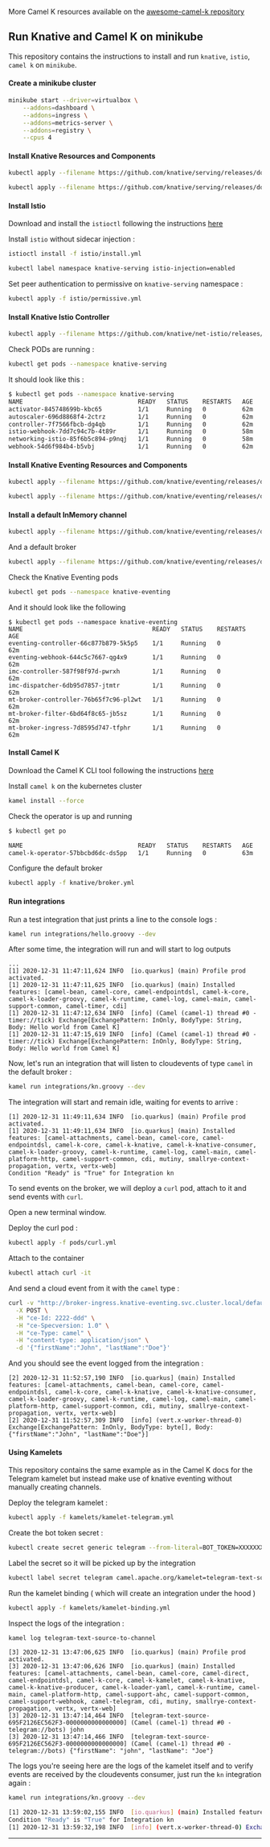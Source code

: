 More Camel K resources available on the [awesome-camel-k repository](https://github.com/ikwattro/awesome-camel-k)

## Run Knative and Camel K on minikube

This repository contains the instructions to install and run `knative`, `istio`, `camel k` on `minikube`.

#### Create a minikube cluster

```bash
minikube start --driver=virtualbox \
    --addons=dashboard \
    --addons=ingress \
    --addons=metrics-server \
    --addons=registry \
    --cpus 4
```

#### Install Knative Resources and Components

```bash
kubectl apply --filename https://github.com/knative/serving/releases/download/v0.19.0/serving-crds.yaml

kubectl apply --filename https://github.com/knative/serving/releases/download/v0.19.0/serving-core.yaml
```

#### Install Istio

Download and install the `istioctl` following the instructions [here](https://istio.io/latest/docs/setup/getting-started/#download)

Install `istio` without sidecar injection : 

```bash
istioctl install -f istio/install.yml
```

```bash
kubectl label namespace knative-serving istio-injection=enabled
```

Set peer authentication to permissive on `knative-serving` namespace : 

```bash
kubectl apply -f istio/permissive.yml
```

#### Install Knative Istio Controller

```bash
kubectl apply --filename https://github.com/knative/net-istio/releases/download/v0.19.0/release.yaml
```

Check PODs are running : 

```bash
kubectl get pods --namespace knative-serving
```

It should look like this : 

```bash
$ kubectl get pods --namespace knative-serving
NAME                                READY   STATUS    RESTARTS   AGE
activator-845748699b-kbc65          1/1     Running   0          62m
autoscaler-696d8868f4-2ctrz         1/1     Running   0          62m
controller-7f7566fbcb-dg4qb         1/1     Running   0          62m
istio-webhook-7dd7c94c7b-4t89r      1/1     Running   0          58m
networking-istio-85f6b5c894-p9nqj   1/1     Running   0          58m
webhook-54d6f984b4-b5vbj            1/1     Running   0          62m
```

#### Install Knative Eventing Resources and Components

```bash
kubectl apply --filename https://github.com/knative/eventing/releases/download/v0.19.0/eventing-crds.yaml

kubectl apply --filename https://github.com/knative/eventing/releases/download/v0.19.0/eventing-core.yaml
```

#### Install a default InMemory channel

```bash
kubectl apply --filename https://github.com/knative/eventing/releases/download/v0.19.0/in-memory-channel.yaml
```

And a default broker 

```bash
kubectl apply --filename https://github.com/knative/eventing/releases/download/v0.19.0/mt-channel-broker.yaml
```

Check the Knative Eventing pods

```bash
kubectl get pods --namespace knative-eventing
```

And it should look like the following 

```
$ kubectl get pods --namespace knative-eventing
NAME                                    READY   STATUS    RESTARTS   AGE
eventing-controller-66c877b879-5k5p5    1/1     Running   0          62m
eventing-webhook-644c5c7667-qg4x9       1/1     Running   0          62m
imc-controller-587f98f97d-pwrxh         1/1     Running   0          62m
imc-dispatcher-6db95d7857-jtmtr         1/1     Running   0          62m
mt-broker-controller-76b65f7c96-pl2wt   1/1     Running   0          62m
mt-broker-filter-6bd64f8c65-jb5sz       1/1     Running   0          62m
mt-broker-ingress-7d8595d747-tfphr      1/1     Running   0          62m
```

#### Install Camel K

Download the Camel K CLI tool following the instructions [here](https://camel.apache.org/camel-k/latest/installation/installation.html#procedure)

Install `camel k` on the kubernetes cluster

```bash
kamel install --force
```

Check the operator is up and running 

```bash
$ kubectl get po

NAME                                READY   STATUS    RESTARTS   AGE
camel-k-operator-57bbcbd6dc-ds5pp   1/1     Running   0          63m

```

Configure the default broker 

```bash
kubectl apply -f knative/broker.yml
```

#### Run integrations

Run a test integration that just prints a line to the console logs :

```bash
kamel run integrations/hello.groovy --dev
```

After some time, the integration will run and will start to log outputs

```log
...
[1] 2020-12-31 11:47:11,624 INFO  [io.quarkus] (main) Profile prod activated.
[1] 2020-12-31 11:47:11,625 INFO  [io.quarkus] (main) Installed features: [camel-bean, camel-core, camel-endpointdsl, camel-k-core, camel-k-loader-groovy, camel-k-runtime, camel-log, camel-main, camel-support-common, camel-timer, cdi]
[1] 2020-12-31 11:47:12,634 INFO  [info] (Camel (camel-1) thread #0 - timer://tick) Exchange[ExchangePattern: InOnly, BodyType: String, Body: Hello world from Camel K]
[1] 2020-12-31 11:47:15,619 INFO  [info] (Camel (camel-1) thread #0 - timer://tick) Exchange[ExchangePattern: InOnly, BodyType: String, Body: Hello world from Camel K]
```

Now, let's run an integration that will listen to cloudevents of type `camel` in the default broker : 


```bash
kamel run integrations/kn.groovy --dev
```

The integration will start and remain idle, waiting for events to arrive : 

```log
[1] 2020-12-31 11:49:11,634 INFO  [io.quarkus] (main) Profile prod activated.
[1] 2020-12-31 11:49:11,634 INFO  [io.quarkus] (main) Installed features: [camel-attachments, camel-bean, camel-core, camel-endpointdsl, camel-k-core, camel-k-knative, camel-k-knative-consumer, camel-k-loader-groovy, camel-k-runtime, camel-log, camel-main, camel-platform-http, camel-support-common, cdi, mutiny, smallrye-context-propagation, vertx, vertx-web]
Condition "Ready" is "True" for Integration kn
```

To send events on the broker, we will deploy a `curl` pod, attach to it and send events with `curl`.

Open a new terminal window.

Deploy the curl pod : 

```bash
kubectl apply -f pods/curl.yml
```

Attach to the container

```bash
kubectl attach curl -it
```

And send a cloud event from it with the `camel` type : 

```bash
curl -v "http://broker-ingress.knative-eventing.svc.cluster.local/default/default" \
  -X POST \
  -H "ce-Id: 2222-ddd" \
  -H "ce-Specversion: 1.0" \
  -H "ce-Type: camel" \
  -H "content-type: application/json" \
  -d '{"firstName":"John", "lastName":"Doe"}'
```

And you should see the event logged from the integration : 

```log
[2] 2020-12-31 11:52:57,190 INFO  [io.quarkus] (main) Installed features: [camel-attachments, camel-bean, camel-core, camel-endpointdsl, camel-k-core, camel-k-knative, camel-k-knative-consumer, camel-k-loader-groovy, camel-k-runtime, camel-log, camel-main, camel-platform-http, camel-support-common, cdi, mutiny, smallrye-context-propagation, vertx, vertx-web]
[2] 2020-12-31 11:52:57,309 INFO  [info] (vert.x-worker-thread-0) Exchange[ExchangePattern: InOnly, BodyType: byte[], Body: {"firstName":"John", "lastName":"Doe"}]
```

#### Using Kamelets

This repository contains the same example as in the Camel K docs for the Telegram kamelet but instead make use of knative eventing without manually creating channels.

Deploy the telegram kamelet : 

```bash
kubectl apply -f kamelets/kamelet-telegram.yml
```

Create the bot token secret : 

```bash
kubectl create secret generic telegram --from-literal=BOT_TOKEN=XXXXXXXXX
```

Label the secret so it will be picked up by the integration 

```bash
kubectl label secret telegram camel.apache.org/kamelet=telegram-text-source
```

Run the kamelet binding ( which will create an integration under the hood )

```bash
kubectl apply -f kamelets/kamelet-binding.yml
```

Inspect the logs of the integration : 

```log
kamel log telegram-text-source-to-channel

[3] 2020-12-31 13:47:06,625 INFO  [io.quarkus] (main) Profile prod activated.
[3] 2020-12-31 13:47:06,626 INFO  [io.quarkus] (main) Installed features: [camel-attachments, camel-bean, camel-core, camel-direct, camel-endpointdsl, camel-k-core, camel-k-kamelet, camel-k-knative, camel-k-knative-producer, camel-k-loader-yaml, camel-k-runtime, camel-main, camel-platform-http, camel-support-ahc, camel-support-common, camel-support-webhook, camel-telegram, cdi, mutiny, smallrye-context-propagation, vertx, vertx-web]
[3] 2020-12-31 13:47:14,464 INFO  [telegram-text-source-695F2126EC562F3-0000000000000000] (Camel (camel-1) thread #0 - telegram://bots) john
[3] 2020-12-31 13:47:14,466 INFO  [telegram-text-source-695F2126EC562F3-0000000000000000] (Camel (camel-1) thread #0 - telegram://bots) {"firstName": "john", "lastName": "Joe"}
```

The logs you're seeing here are the logs of the kamelet itself and to verify events are received by the cloudevents consumer, just run the `kn` integration again : 

```bash
kamel run integrations/kn.groovy --dev

[1] 2020-12-31 13:59:02,155 INFO  [io.quarkus] (main) Installed features: [camel-attachments, camel-bean, camel-core, camel-endpointdsl, camel-k-core, camel-k-knative, camel-k-knative-consumer, camel-k-loader-groovy, camel-k-runtime, camel-log, camel-main, camel-platform-http, camel-support-common, cdi, mutiny, smallrye-context-propagation, vertx, vertx-web]
Condition "Ready" is "True" for Integration kn
[1] 2020-12-31 13:59:32,198 INFO  [info] (vert.x-worker-thread-0) Exchange[ExchangePattern: InOnly, BodyType: byte[], Body: {"firstName": "bot", "lastName": "Joe"}]
```

---

